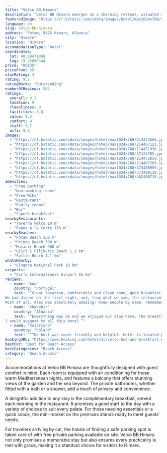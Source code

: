 ```yaml
---
title: "Velco BB Himara"
description: "Velco BB Himara emerges as a charming retreat, situated a mere stone's throw away from the pristine Potam Beach, just 250 meters to be precise."
featuredImage: "https://cf.bstatic.com/xdata/images/hotel/max1024x768/214473566.jpg?k=3a0d2be3f2955be08d08e0c3744f865e2adcc84f8748ed9ed74759e4214a803c&o=&hp=1"
language: en
slug: velco-bb-himara
address: "Potam, 9425 Himare, Albania"
city: "Himare"
location: "Himare"
accommodationType: "hotel"
coordinates:
  lat: 40.09471868
  lng: 19.75896344
price: "US$35"
priceFrom: 35
starRating: 3
rating: 9.2
ratingWords: "Outstanding"
numberOfReviews: 584
ratings:
  overall: 9.2
  location: 9
  cleanliness: 9
  facilities: 8.8
  value: 9.2
  comfort: 9
  staff: 9.7
  wifi: 9.8
images:
  - "https://cf.bstatic.com/xdata/images/hotel/max1024x768/214473566.jpg?k=3a0d2be3f2955be08d08e0c3744f865e2adcc84f8748ed9ed74759e4214a803c&o=&hp=1"
  - "https://cf.bstatic.com/xdata/images/hotel/max1024x768/214467123.jpg?k=06f9364ff9ce98095f98295b257243b103c0f50e6090f385355eccddfac73722&o=&hp=1"
  - "https://cf.bstatic.com/xdata/images/hotel/max1024x768/214471938.jpg?k=56b68df20342a9ba4f5db9ae6d795a5691a08cdbabf4e673565adc76419287ac&o=&hp=1"
  - "https://cf.bstatic.com/xdata/images/hotel/max1024x768/37125705.jpg?k=989d78432a466fc64eed7d64693130bebbc4345fe9e6ba227e0fd7f499f8ed12&o=&hp=1"
  - "https://cf.bstatic.com/xdata/images/hotel/max1024x768/214472059.jpg?k=dd922191f0ea5505ee303645d34eace3256c59e71b4e7b66ccd787886d8f053e&o=&hp=1"
  - "https://cf.bstatic.com/xdata/images/hotel/max1024x768/214467266.jpg?k=45a83959c2575e2248e7e8775fbc295716066c0d20a02d06495c55564db2219a&o=&hp=1"
  - "https://cf.bstatic.com/xdata/images/hotel/max1024x768/373488959.jpg?k=6966e1b13dc0ef23428657a95edfa9eb49e4d1f855029b622f83a556cf902ee9&o=&hp=1"
  - "https://cf.bstatic.com/xdata/images/hotel/max1024x768/373489118.jpg?k=30b0e83daef1aaf82e447644c345a7cdfcc7d99f5520a9dbd5b7ea7ec584217e&o=&hp=1"
  - "https://cf.bstatic.com/xdata/images/hotel/max1024x768/462480715.jpg?k=ff60a7d18ee78289b3e0a6335636a0b5a1bb345982dbda5e47ee4c8abff06d1f&o=&hp=1"
amenities:
  - "Free parking"
  - "Non-smoking rooms"
  - "Free WiFi"
  - "Restaurant"
  - "Family rooms"
  - "Bar"
  - "Superb breakfast"
nearbyRestaurants:
  - "Taverna Velco 10 m"
  - "Rapos A la Carte 150 m"
nearbyBeaches:
  - "Potam Beach 350 m"
  - "Prinos Beach 500 m"
  - "Maracit Beach 900 m"
  - "Gjiri i Filikurit Beach 1.1 km"
  - "Spille Beach 1.1 km"
whatsNearby:
  - "Llogora National Park 18 km"
airports:
  - "Corfu International Airport 55 km"
reviews:
  - name: "Ana"
    country: "Portugal"
    text: "“Great location, comfortable and clean room, good breakfast.
We had dinner on the first night, and, from what we saw, the restaurant was probably the best in Himare.
Most of all, Alex was absolutely amazing! Knew people by name, remembered what...”"
  - name: "Xhevahir"
    country: "Albania"
    text: "“Everything was ok and we enjoyed our stay here. The breakfast was to delicious, also the dinner was perfect and not too much expensive.
I would suggest to all this hotel.”"
  - name: "Katarzyna"
    country: "Poland"
    text: "“The host was super friendly and helpful. Hotel is located pretty close to the beach, in a quite pary of Himare. We loved the breakfast and had the best fish in Albania – you need to eat dinner here!”"
bookingURL: "https://www.booking.com/hotel/al/velco-bed-and-breakfast.en-gb.html?aid=8035640"
bestFor: "Best for Beach Access"
bestCategories: "Beach Access"
category: "Beach Access"
---
```


Accommodations at Velco BB Himara are thoughtfully designed with guest comfort in mind. Each room is equipped with air conditioning for those warm Mediterranean nights, and features a balcony that offers stunning views of the garden and the sea beyond. The private bathrooms, whether fitted with a bath or a shower, add a touch of privacy and convenience.

A delightful addition to any stay is the complimentary breakfast, served each morning in the restaurant. It promises a good start to the day with a variety of choices to suit every palate. For those needing essentials or a quick snack, the mini-market on the premises stands ready to meet guests' needs.

For travelers arriving by car, the hassle of finding a safe parking spot is taken care of with free private parking available on site. Velco BB Himara not only promises a memorable stay but also ensures every practicality is met with grace, making it a standout choice for visitors to Himare.